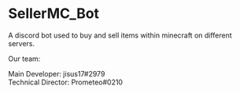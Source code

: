 # SellerMC_Bot
A discord bot used to buy and sell items within minecraft on different servers. 

Our team:

Main Developer: jisus17#2979   
Technical Director: Prometeo#0210
